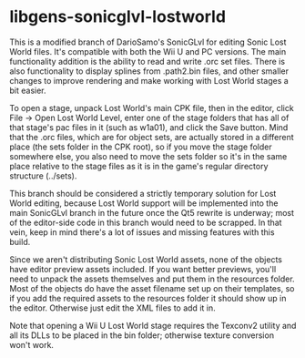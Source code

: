 # libgens-sonicglvl-lostworld

This is a modified branch of DarioSamo's SonicGLvl for editing Sonic Lost World files. It's compatible with both the Wii U and PC versions. The main functionality addition is the ability to read and write .orc set files. There is also functionality to display splines from .path2.bin files, and other smaller changes to improve rendering and make working with Lost World stages a bit easier.

To open a stage, unpack Lost World's main CPK file, then in the editor, click File -> Open Lost World Level, enter one of the stage folders that has all of that stage's pac files in it (such as w1a01), and click the Save button. Mind that the .orc files, which are for object sets, are actually stored in a different place (the sets folder in the CPK root), so if you move the stage folder somewhere else, you also need to move the sets folder so it's in the same place relative to the stage files as it is in the game's regular directory structure (../sets).

This branch should be considered a strictly temporary solution for Lost World editing, because Lost World support will be implemented into the main SonicGLvl branch in the future once the Qt5 rewrite is underway; most of the editor-side code in this branch would need to be scrapped. In that vein, keep in mind there's a lot of issues and missing features with this build.

Since we aren't distributing Sonic Lost World assets, none of the objects have editor preview assets included. If you want better previews, you'll need to unpack the assets themselves and put them in the resources folder. Most of the objects do have the asset filename set up on their templates, so if you add the required assets to the resources folder it should show up in the editor. Otherwise just edit the XML files to add it in.

Note that opening a Wii U Lost World stage requires the Texconv2 utility and all its DLLs to be placed in the bin folder; otherwise texture conversion won't work.
